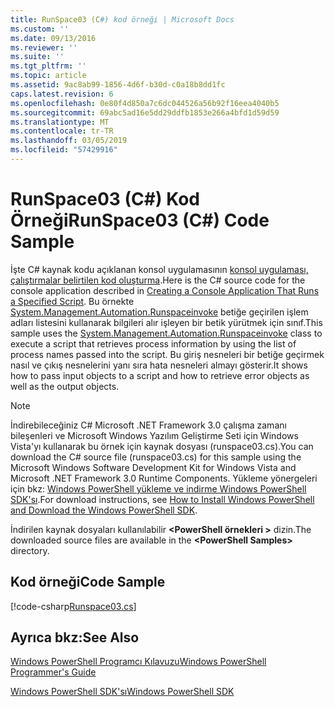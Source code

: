 ```yaml
---
title: RunSpace03 (C#) kod örneği | Microsoft Docs
ms.custom: ''
ms.date: 09/13/2016
ms.reviewer: ''
ms.suite: ''
ms.tgt_pltfrm: ''
ms.topic: article
ms.assetid: 9ac8ab99-1856-4d6f-b30d-c0a18b8dd1fc
caps.latest.revision: 6
ms.openlocfilehash: 0e80f4d850a7c6dc044526a56b92f16eea4040b5
ms.sourcegitcommit: 69abc5ad16e5dd29ddfb1853e266a4bfd1d59d59
ms.translationtype: MT
ms.contentlocale: tr-TR
ms.lasthandoff: 03/05/2019
ms.locfileid: "57429916"
---
```

# <a name="runspace03-c-code-sample"></a><span data-ttu-id="47d13-102">RunSpace03 (C#) Kod Örneği</span><span class="sxs-lookup"><span data-stu-id="47d13-102">RunSpace03 (C#) Code Sample</span></span>

<span data-ttu-id="47d13-103">İşte C# kaynak kodu açıklanan konsol uygulamasının [konsol uygulaması, çalıştırmalar belirtilen kod oluşturma](http://msdn.microsoft.com/en-us/a93e6006-36db-4bcc-b9da-c5bebf4ffd68).</span><span class="sxs-lookup"><span data-stu-id="47d13-103">Here is the C# source code for the console application described in [Creating a Console Application That Runs a Specified Script](http://msdn.microsoft.com/en-us/a93e6006-36db-4bcc-b9da-c5bebf4ffd68).</span></span> <span data-ttu-id="47d13-104">Bu örnekte [System.Management.Automation.Runspaceinvoke](/dotnet/api/System.Management.Automation.RunspaceInvoke) betiğe geçirilen işlem adları listesini kullanarak bilgileri alır işleyen bir betik yürütmek için sınıf.</span><span class="sxs-lookup"><span data-stu-id="47d13-104">This sample uses the [System.Management.Automation.Runspaceinvoke](/dotnet/api/System.Management.Automation.RunspaceInvoke) class to execute a script that retrieves process information by using the list of process names passed into the script.</span></span> <span data-ttu-id="47d13-105">Bu giriş nesneleri bir betiğe geçirmek nasıl ve çıkış nesnelerini yanı sıra hata nesneleri almayı gösterir.</span><span class="sxs-lookup"><span data-stu-id="47d13-105">It shows how to pass input objects to a script and how to retrieve error objects as well as the output objects.</span></span>

> [!NOTE]
> <span data-ttu-id="47d13-106">İndirebileceğiniz C# Microsoft .NET Framework 3.0 çalışma zamanı bileşenleri ve Microsoft Windows Yazılım Geliştirme Seti için Windows Vista'yı kullanarak bu örnek için kaynak dosyası (runspace03.cs).</span><span class="sxs-lookup"><span data-stu-id="47d13-106">You can download the C# source file (runspace03.cs) for this sample using the Microsoft Windows Software Development Kit for Windows Vista and Microsoft .NET Framework 3.0 Runtime Components.</span></span> <span data-ttu-id="47d13-107">Yükleme yönergeleri için bkz: [Windows PowerShell yükleme ve indirme Windows PowerShell SDK'sı](/powershell/developer/installing-the-windows-powershell-sdk).</span><span class="sxs-lookup"><span data-stu-id="47d13-107">For download instructions, see [How to Install Windows PowerShell and Download the Windows PowerShell SDK](/powershell/developer/installing-the-windows-powershell-sdk).</span></span>
>
> <span data-ttu-id="47d13-108">İndirilen kaynak dosyaları kullanılabilir  **\<PowerShell örnekleri >** dizin.</span><span class="sxs-lookup"><span data-stu-id="47d13-108">The downloaded source files are available in the **\<PowerShell Samples>** directory.</span></span>

## <a name="code-sample"></a><span data-ttu-id="47d13-109">Kod örneği</span><span class="sxs-lookup"><span data-stu-id="47d13-109">Code Sample</span></span>

[!code-csharp[Runspace03.cs](../../powershell-sdk-samples/SDK-2.0/csharp/Runspace03/Runspace03.cs#L11-L88 "Runspace03.cs")]

## <a name="see-also"></a><span data-ttu-id="47d13-110">Ayrıca bkz:</span><span class="sxs-lookup"><span data-stu-id="47d13-110">See Also</span></span>

[<span data-ttu-id="47d13-111">Windows PowerShell Programcı Kılavuzu</span><span class="sxs-lookup"><span data-stu-id="47d13-111">Windows PowerShell Programmer's Guide</span></span>](./windows-powershell-programmer-s-guide.md)

[<span data-ttu-id="47d13-112">Windows PowerShell SDK'sı</span><span class="sxs-lookup"><span data-stu-id="47d13-112">Windows PowerShell SDK</span></span>](../windows-powershell-reference.md)